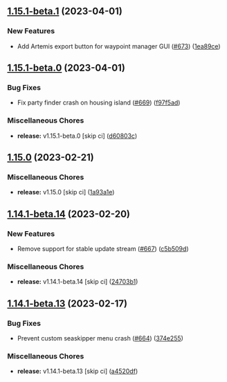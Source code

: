 ## [1.15.1-beta.1](https://github.com/Wynntils/Wynntils/compare/v1.15.1-beta.0...v1.15.1-beta.1) (2023-04-01)


### New Features

* Add Artemis export button for waypoint manager GUI ([#673](https://github.com/Wynntils/Wynntils/issues/673)) ([1ea89ce](https://github.com/Wynntils/Wynntils/commit/1ea89ce88cb334233387bc971c9218cd5c1d5ee1))

## [1.15.1-beta.0](https://github.com/Wynntils/Wynntils/compare/v1.15.0...v1.15.1-beta.0) (2023-04-01)


### Bug Fixes

* Fix party finder crash on housing island ([#669](https://github.com/Wynntils/Wynntils/issues/669)) ([f97f5ad](https://github.com/Wynntils/Wynntils/commit/f97f5ad803fba62e3a38c31b74e027c0214ed41d))


### Miscellaneous Chores

* **release:** v1.15.1-beta.0 [skip ci] ([d60803c](https://github.com/Wynntils/Wynntils/commit/d60803cf7ac832394fc9c981217b2331ccf51821))

## [1.15.0](https://github.com/Wynntils/Wynntils/compare/v1.14.1-beta.14...v1.15.0) (2023-02-21)


### Miscellaneous Chores

* **release:** v1.15.0 [skip ci] ([1a93a1e](https://github.com/Wynntils/Wynntils/commit/1a93a1eb9decc0acf497c7f923a3032c00c5e65b))

## [1.14.1-beta.14](https://github.com/Wynntils/Wynntils/compare/v1.14.1-beta.13...v1.14.1-beta.14) (2023-02-20)


### New Features

* Remove support for stable update stream ([#667](https://github.com/Wynntils/Wynntils/issues/667)) ([c5b509d](https://github.com/Wynntils/Wynntils/commit/c5b509dd720560ff268bfb652a49a9fa8f27509e))


### Miscellaneous Chores

* **release:** v1.14.1-beta.14 [skip ci] ([24703b1](https://github.com/Wynntils/Wynntils/commit/24703b14edd1cb010578522367cc590bcbf64d2c))

## [1.14.1-beta.13](https://github.com/Wynntils/Wynntils/compare/v1.14.1-beta.12...v1.14.1-beta.13) (2023-02-17)


### Bug Fixes

* Prevent custom seaskipper menu crash ([#664](https://github.com/Wynntils/Wynntils/issues/664)) ([374e255](https://github.com/Wynntils/Wynntils/commit/374e255757ef95f113dde681f7552aadb0ed09b8))


### Miscellaneous Chores

* **release:** v1.14.1-beta.13 [skip ci] ([a4520df](https://github.com/Wynntils/Wynntils/commit/a4520dfdada512aeebea116d8cd25eb71ad8692c))

